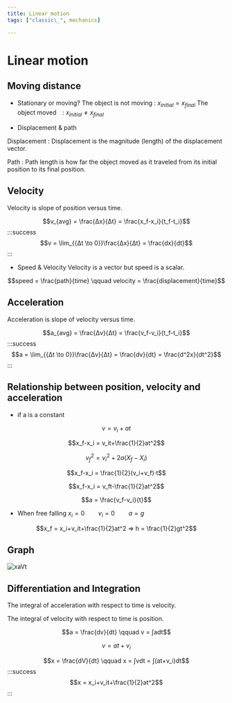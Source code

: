 ```yaml
---
title: Linear motion
tags: ["classic\_", mechanics]

---
```


# Linear motion

## Moving distance
* Stationary or moving?
The object is not moving : $x_{initial} = x_{final}$
The object moved　: $x_{initial} \not= x_{final}$

* Displacement  & path

Displacement  : Displacement  is the magnitude (length) of the displacement vector.

Path : Path length is how far the object moved as it traveled from its initial position to its final position.


## Velocity
Velocity is slope of position versus time.

$$v_{avg} = \frac{Δx}{Δt} = \frac{x_f-x_i}{t_f-t_i}$$
:::success
$$v = \lim_{{Δt \to 0}}\frac{Δx}{Δt} = \frac{dx}{dt}$$
:::
* Speed & Velocity
Velocity is a vector but speed is a scalar.

$$speed = \frac{path}{time} \qquad velocity = \frac{displacement}{time}$$


## Acceleration
Acceleration is slope of velocity versus time.

$$a_{avg} = \frac{Δv}{Δt} = \frac{v_f-v_i}{t_f-t_i}$$
:::success
$$a = \lim_{{Δt \to 0}}\frac{Δv}{Δt} = \frac{dv}{dt} = \frac{d^2x}{dt^2}$$
:::

## Relationship between position, velocity and acceleration
* if a is a constant

$$v = v_i+at$$

$$x_f-x_i = v_it+\frac{1}{2}at^2$$

$$v_f^2 = v_i^2+2a(X_f-X_i)$$

$$x_f-x_i = \frac{1}{2}(v_i+v_f)⋅t$$

$$x_f-x_i = v_ft-\frac{1}{2}at^2$$

$$a = \frac{v_f-v_i}{t}$$

* When free falling
$x_i = 0 \qquad v_i = 0 \qquad a = g$

$$x_f = x_i+v_it+\frac{1}{2}at^2 ⇒ h = \frac{1}{2}gt^2$$


## Graph
![xaVt](https://hackmd.io/_uploads/BJG-20sWyx.png)


## Differentiation and Integration
The integral of acceleration with respect to time is velocity.

The integral of velocity with respect to time is position.

$$a = \frac{dv}{dt} \qquad v = ∫adt$$

$$v = at+v_i$$

$$x = \frac{dV}{dt} \qquad x = ∫vdt = ∫(at+v_i)dt$$
:::success
$$x =  x_i+v_it+\frac{1}{2}at^2$$
:::
